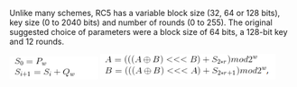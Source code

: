 

Unlike many schemes, RC5 has a variable block size (32, 64 or 128 bits),
key size (0 to 2040 bits) and number of rounds (0 to 255).
 The original suggested choice of parameters were a block size of 64 bits, a 128-bit key and 12 rounds.
 
 ![](s0.png)
 ![](A.png)
  